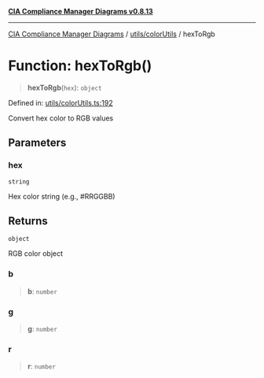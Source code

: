 [**CIA Compliance Manager Diagrams v0.8.13**](../../../README.md)

***

[CIA Compliance Manager Diagrams](../../../modules.md) / [utils/colorUtils](../README.md) / hexToRgb

# Function: hexToRgb()

> **hexToRgb**(`hex`): `object`

Defined in: [utils/colorUtils.ts:192](https://github.com/Hack23/cia-compliance-manager/blob/2f6ce8651c6fa9a0d9c8860576f0ee67ef038efd/src/utils/colorUtils.ts#L192)

Convert hex color to RGB values

## Parameters

### hex

`string`

Hex color string (e.g., #RRGGBB)

## Returns

`object`

RGB color object

### b

> **b**: `number`

### g

> **g**: `number`

### r

> **r**: `number`
